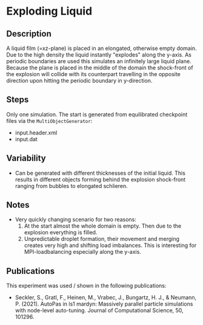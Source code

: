 # Exploding Liquid

## Description
A liquid film (=xz-plane) is placed in an elongated, otherwise empty domain. Due to the high density the liquid instantly "explodes" along the y-axis. As periodic boundaries are used this simulates an infinitely large liquid plane. Because the plane is placed in the middle of the domain the shock-front of the explosion will collide with its counterpart travelling in the opposite direction upon hitting the periodic boundary in y-direction. 

## Steps
Only one simulation. The start is generated from equilibrated checkpoint files via the `MultiObjectGenerator`:
- input.header.xml
- input.dat

## Variability
- Can be generated with different thicknesses of the initial liquid. This results in different objects forming behind the explosion shock-front ranging from bubbles to elongated schlieren.

## Notes
- Very quickly changing scenario for two reasons:
    1. At the start almost the whole domain is empty. Then due to the explosion everything is filled.
    2. Unpredictable droplet formation, their movement and merging creates very high and shifting load imbalances. This is interesting for MPI-loadbalancing especially along the y-axis.

## Publications
This experiment was used / shown in the following publications:
- Seckler, S., Gratl, F., Heinen, M., Vrabec, J., Bungartz, H. J., & Neumann, P. (2021). AutoPas in ls1 mardyn: Massively parallel particle simulations with node-level auto-tuning. Journal of Computational Science, 50, 101296.
